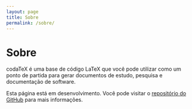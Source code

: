 ```yaml
---
layout: page
title: Sobre
permalink: /sobre/
---
```


# Sobre

codaTeX é uma base de código LaTeX que você pode utilizar
como um ponto de partida para gerar documentos de estudo,
pesquisa e documentação de software.

Esta página está em desenvolvimento. Você pode visitar
o [repositório do GitHub](https://github.com/jultty/codatex) para mais informações.
